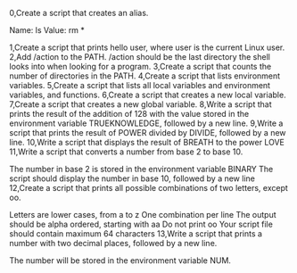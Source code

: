 0,Create a script that creates an alias.

 Name: ls
 Value: rm *

1,Create a script that prints hello user, where user is the current Linux user.
2,Add /action to the PATH. /action should be the last directory the shell looks into when looking for a program.
3,Create a script that counts the number of directories in the PATH.
4,Create a script that lists environment variables.
5,Create a script that lists all local variables and environment variables, and functions.
6,Create a script that creates a new local variable.
7,Create a script that creates a new global variable.
8,Write a script that prints the result of the addition of 128 with the value stored in the environment variable TRUEKNOWLEDGE, followed by a new line.
9,Write a script that prints the result of POWER divided by DIVIDE, followed by a new line.
10,Write a script that displays the result of BREATH to the power LOVE
11,Write a script that converts a number from base 2 to base 10.

The number in base 2 is stored in the environment variable BINARY
The script should display the number in base 10, followed by a new line
12,Create a script that prints all possible combinations of two letters, except oo.

Letters are lower cases, from a to z
One combination per line
The output should be alpha ordered, starting with aa
Do not print oo
Your script file should contain maximum 64 characters
13,Write a script that prints a number with two decimal places, followed by a new line.

The number will be stored in the environment variable NUM.
